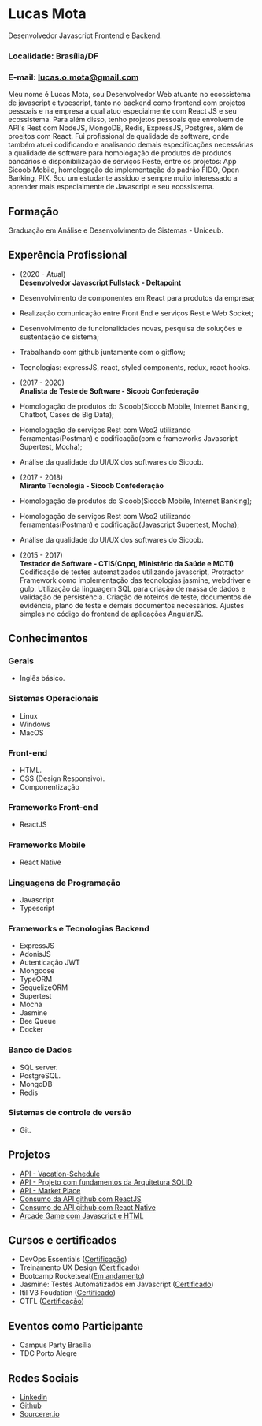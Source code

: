 # Lucas Mota

Desenvolvedor Javascript Frontend e Backend.

### Localidade: Brasília/DF <br>

### E-mail: lucas.o.mota@gmail.com

Meu nome é Lucas Mota, sou Desenvolvedor Web atuante no ecossistema de javascript e typescript, tanto no backend como frontend com projetos pessoais e na empresa a qual atuo especialmente com React JS e seu ecossistema. Para além disso, tenho projetos pessoais que envolvem de API's Rest com NodeJS, MongoDB, Redis, ExpressJS, Postgres, além de proejtos com React. Fui profissional de qualidade de software, onde também atuei codificando e analisando demais especificações necessárias a qualidade de software para homologação de produtos de produtos bancários e disponibilização de serviços Reste, entre os projetos: App Sicoob Mobile, homologação de implementação do padrão FIDO, Open Banking, PIX. Sou um estudante assíduo e sempre muito interessado a aprender mais especialmente de Javascript e seu ecossistema.

## Formação

Graduação em Análise e Desenvolvimento de Sistemas - Uniceub.

## Experência Profissional

- (2020 - Atual) <br>
**Desenvolvedor Javascript Fullstack - Deltapoint**
- Desenvolvimento de componentes em React para produtos da empresa;
- Realização comunicação entre Front End e serviços Rest e Web Socket;
- Desenvolvimento de funcionalidades novas, pesquisa de soluções e sustentação de sistema;
- Trabalhando com github juntamente com o gitflow;
- Tecnologias: expressJS, react, styled components, redux, react hooks.

- (2017 - 2020) <br>
  **Analista de Teste de Software - Sicoob Confederação**
- Homologação de produtos do Sicoob(Sicoob Mobile, Internet Banking, Chatbot, Cases de Big Data);
- Homologação de serviços Rest com Wso2 utilizando ferramentas(Postman) e codificação(com e frameworks Javascript Supertest, Mocha);
- Análise da qualidade do UI/UX dos softwares do Sicoob.

- (2017 - 2018) <br>
  **Mirante Tecnologia - Sicoob Confederação**
- Homologação de produtos do Sicoob(Sicoob Mobile, Internet Banking);
- Homologação de serviços Rest com Wso2 utilizando ferramentas(Postman) e codificação(Javascript Supertest, Mocha);
- Análise da qualidade do UI/UX dos softwares do Sicoob.

* (2015 - 2017) <br>
  **Testador de Software - CTIS(Cnpq, Ministério da Saúde e MCTI)**  
  Codificação de testes automatizados utilizando javascript, Protractor Framework como implementação das tecnologias jasmine, webdriver e gulp. Utilização da linguagem SQL para criação de massa de dados e validação de persistência. Criação de roteiros de teste, documentos de evidência, plano de teste e demais documentos necessários. Ajustes simples no código do frontend de aplicações AngularJS.

## Conhecimentos

### Gerais

- Inglês básico.

### Sistemas Operacionais

- Linux
- Windows
- MacOS

### Front-end

- HTML.
- CSS (Design Responsivo).
- Componentização

### Frameworks Front-end

- ReactJS

### Frameworks Mobile

- React Native

### Linguagens de Programação

- Javascript
- Typescript

### Frameworks e Tecnologias Backend

- ExpressJS
- AdonisJS
- Autenticação JWT
- Mongoose
- TypeORM
- SequelizeORM
- Supertest
- Mocha
- Jasmine
- Bee Queue
- Docker

### Banco de Dados

- SQL server.
- PostgreSQL.
- MongoDB
- Redis

### Sistemas de controle de versão

- Git.

## Projetos

- [API - Vacation-Schedule](https://github.com/llucasmota/vacation-schedule)
- [API - Projeto com fundamentos da Arquitetura SOLID](https://github.com/llucasmota/gostack-template-fundamentos-node)
- [API - Market Place](https://github.com/llucasmota/marketplace)
- [Consumo da API github com ReactJS](https://github.com/llucasmota/github-repositories-react)
- [Consumo de API github com React Native](https://github.com/llucasmota/gostack-template-conceitos-react-native)
- [Arcade Game com Javascript e HTML](https://github.com/llucasmota/frontend-nanodegree-arcade-game)

## Cursos e certificados

- DevOps Essentials ([Certificação](#))
- Treinamento UX Design ([Certificado](#))
- Bootcamp Rocketseat([Em andamento](#))
- Jasmine: Testes Automatizados em Javascript ([Certificado](#))
- Itil V3 Foudation ([Certificado](#))
- CTFL ([Certificação](#))

## Eventos como Participante

- Campus Party Brasília
- TDC Porto Alegre

## Redes Sociais

- [Linkedin](https://www.linkedin.com/in/lucas-mota-b85934ab/)
- [Github](https://github.com/llucasmota)
- [Sourcerer.io](https://sourcerer.io/llucasmota)
